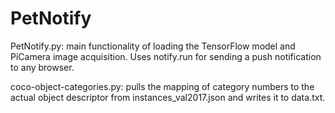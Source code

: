 # PetNotify

PetNotify.py: main functionality of loading the TensorFlow model and PiCamera image acquisition. Uses notify.run for sending a push notification to any browser.

coco-object-categories.py: pulls the mapping of category numbers to the actual object descriptor from instances_val2017.json and writes it to data.txt.
